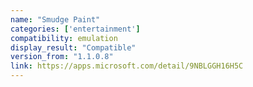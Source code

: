 ```yaml
---
name: "Smudge Paint"
categories: ['entertainment']
compatibility: emulation
display_result: "Compatible"
version_from: "1.1.0.8"
link: https://apps.microsoft.com/detail/9NBLGGH16H5C
---
```

